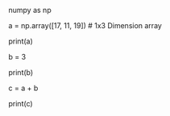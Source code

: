 
 numpy as np

a = np.array([17, 11, 19]) # 1x3 Dimension array

print(a)

b = 3 

print(b)
 


c = a + b 

print(c)
